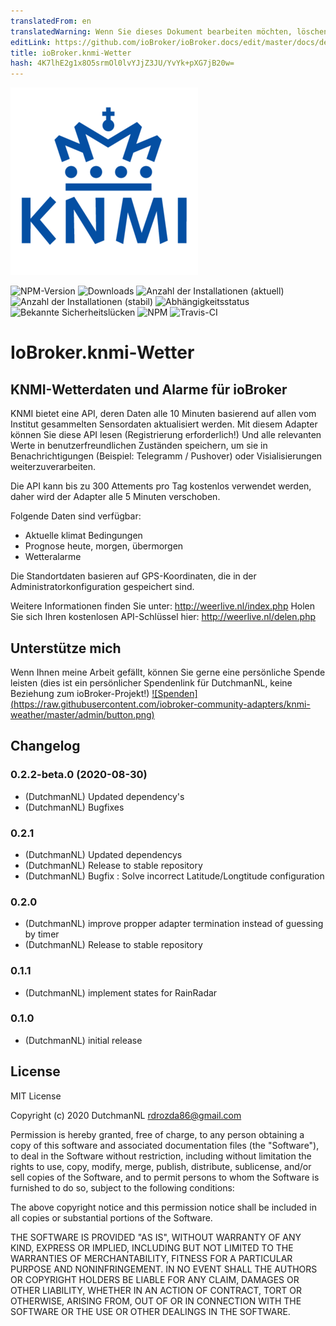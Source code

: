 ```yaml
---
translatedFrom: en
translatedWarning: Wenn Sie dieses Dokument bearbeiten möchten, löschen Sie bitte das Feld "translationsFrom". Andernfalls wird dieses Dokument automatisch erneut übersetzt
editLink: https://github.com/ioBroker/ioBroker.docs/edit/master/docs/de/adapterref/iobroker.knmi-weather/README.md
title: ioBroker.knmi-Wetter
hash: 4K7lhE2g1x8O5srmOl0lvYJjZ3JU/YvYk+pXG7jB20w=
---
```

![Logo](../../../en/adapterref/iobroker.knmi-weather/admin/knmi-weather.png)

![NPM-Version](http://img.shields.io/npm/v/iobroker.knmi-weather.svg)
![Downloads](https://img.shields.io/npm/dm/iobroker.knmi-weather.svg)
![Anzahl der Installationen (aktuell)](http://iobroker.live/badges/knmi-weather-installed.svg)
![Anzahl der Installationen (stabil)](http://iobroker.live/badges/knmi-weather-stable.svg)
![Abhängigkeitsstatus](https://img.shields.io/david/iobroker-community-adapters/ioBroker.knmi-weather.svg)
![Bekannte Sicherheitslücken](https://snyk.io/test/github/iobroker-community-adapters/ioBroker.knmi-weather/badge.svg)
![NPM](https://nodei.co/npm/ioBroker.knmi-weather.png?downloads=true)
![Travis-CI](http://img.shields.io/travis/iobroker-community-adapters/iobroker.knmi-weather/master.svg)

# IoBroker.knmi-Wetter
## KNMI-Wetterdaten und Alarme für ioBroker
KNMI bietet eine API, deren Daten alle 10 Minuten basierend auf allen vom Institut gesammelten Sensordaten aktualisiert werden.
Mit diesem Adapter können Sie diese API lesen (Registrierung erforderlich!) Und alle relevanten Werte in benutzerfreundlichen Zuständen speichern, um sie in Benachrichtigungen (Beispiel: Telegramm / Pushover) oder Visialisierungen weiterzuverarbeiten.

Die API kann bis zu 300 Attements pro Tag kostenlos verwendet werden, daher wird der Adapter alle 5 Minuten verschoben.

Folgende Daten sind verfügbar:

* Aktuelle klimat Bedingungen
* Prognose heute, morgen, übermorgen
* Wetteralarme

Die Standortdaten basieren auf GPS-Koordinaten, die in der Administratorkonfiguration gespeichert sind.

Weitere Informationen finden Sie unter: http://weerlive.nl/index.php Holen Sie sich Ihren kostenlosen API-Schlüssel hier: http://weerlive.nl/delen.php

## Unterstütze mich
Wenn Ihnen meine Arbeit gefällt, können Sie gerne eine persönliche Spende leisten (dies ist ein persönlicher Spendenlink für DutchmanNL, keine Beziehung zum ioBroker-Projekt!) [![Spenden] (https://raw.githubusercontent.com/iobroker-community-adapters/knmi-weather/master/admin/button.png)](http://paypal.me/DutchmanNL)

## Changelog
<!--
	Placeholder for the next version (at the beginning of the line):
	### __WORK IN PROGRESS__
-->

### 0.2.2-beta.0 (2020-08-30)
* (DutchmanNL) Updated dependency's
* (DutchmanNL) Bugfixes

### 0.2.1
* (DutchmanNL) Updated dependencys
* (DutchmanNL) Release to stable repository
* (DutchmanNL) Bugfix : Solve incorrect Latitude/Longtitude configuration

### 0.2.0
* (DutchmanNL) improve propper adapter termination instead of guessing by timer
* (DutchmanNL) Release to stable repository

### 0.1.1
* (DutchmanNL) implement states for RainRadar

### 0.1.0
* (DutchmanNL) initial release

## License
MIT License

Copyright (c) 2020 DutchmanNL <rdrozda86@gmail.com>

Permission is hereby granted, free of charge, to any person obtaining a copy
of this software and associated documentation files (the "Software"), to deal
in the Software without restriction, including without limitation the rights
to use, copy, modify, merge, publish, distribute, sublicense, and/or sell
copies of the Software, and to permit persons to whom the Software is
furnished to do so, subject to the following conditions:

The above copyright notice and this permission notice shall be included in all
copies or substantial portions of the Software.

THE SOFTWARE IS PROVIDED "AS IS", WITHOUT WARRANTY OF ANY KIND, EXPRESS OR
IMPLIED, INCLUDING BUT NOT LIMITED TO THE WARRANTIES OF MERCHANTABILITY,
FITNESS FOR A PARTICULAR PURPOSE AND NONINFRINGEMENT. IN NO EVENT SHALL THE
AUTHORS OR COPYRIGHT HOLDERS BE LIABLE FOR ANY CLAIM, DAMAGES OR OTHER
LIABILITY, WHETHER IN AN ACTION OF CONTRACT, TORT OR OTHERWISE, ARISING FROM,
OUT OF OR IN CONNECTION WITH THE SOFTWARE OR THE USE OR OTHER DEALINGS IN THE
SOFTWARE.